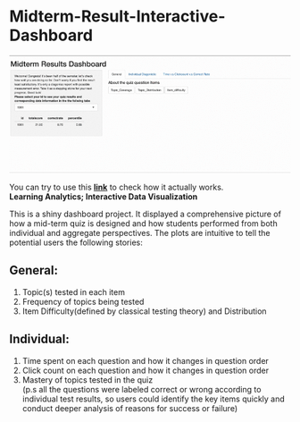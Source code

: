 # Midterm-Result-Interactive-Dashboard
![](gif1.gif)

You can try to use this [**link**](https://lnkd.in/eBpiTtf) to check how it actually works.<br>
**Learning Analytics; Interactive Data Visualization**

This is a shiny dashboard project. It displayed a comprehensive picture of how a mid-term quiz is designed and how students performed from both individual and aggregate perspectives. The plots are intuitive to tell the potential users the following stories:

## General:
1. Topic(s) tested in each item
2. Frequency of topics being tested
3. Item Difficulty(defined by classical testing theory) and Distribution

## Individual:
1. Time spent on each question and how it changes in question order
2. Click count on each question and how it changes in question order
3. Mastery of topics tested in the quiz<br>
(p.s all the questions were labeled correct or wrong according to individual test results, so users could identify the key items quickly and conduct deeper analysis of reasons for success or failure)



